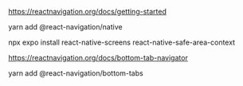 https://reactnavigation.org/docs/getting-started

yarn add @react-navigation/native

npx expo install react-native-screens react-native-safe-area-context

https://reactnavigation.org/docs/bottom-tab-navigator

yarn add @react-navigation/bottom-tabs
